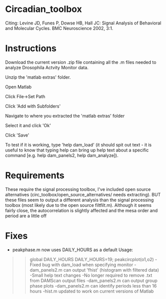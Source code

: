 # Circadian_toolbox

Citing:
Levine JD, Funes P, Dowse HB, Hall JC: Signal Analysis of Behavioral and Molecular Cycles. BMC Neuroscience 2002, 3:1. 

# Instructions
Download the current version .zip file containing all the .m files needed to analyze Drosophila Actvity Monitor data.

Unzip the 'matlab extras' folder.

Open Matlab

Click File->Set Path

Click 'Add with Subfolders'

Navigate to where you extracted the 'matlab extras' folder

Select it and click 'Ok'

Click 'Save'

To test if it is working, type 'help dam_load' (it should spit out text - it is useful to know that typing help can bring up help text
about a specific command [e.g. help dam_panels2, help dam_analyze]).

# Requirements
These require the signal processing toolbox, I've included open source alternatives (circ_toolbox/open_source_alternatives/ needs extracting). BUT these files seem to output a different
analysis than the signal processing toolbox (most likely due to the open source filtfilt.m). Although it seems fairly close, the autocorrelation is
slightly affected and the mesa order and period are a little off

# Fixes
- peakphase.m now uses DAILY_HOURS as a default
Usage:
>>global DAILY_HOURS
>>DAILY_HOURS=19;
>>peakcircplot(o1,o2)
-Fixed bug with dam_load when specifying monitor
-dam_panels2.m can output 'fhist' (histogram with filtered data)
-Small help text changes
-No longer required to remove .txt from DAMScan output files
-dam_panels2.m can output group phase plots
-dam_panels2.m can identify periods less than 16 hours
-hist.m updated to work on current versions of Matlab
